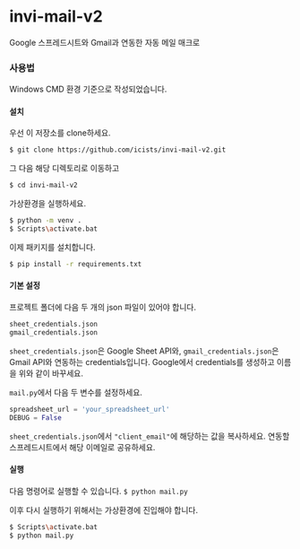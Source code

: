 # invi-mail-v2
Google 스프레드시트와 Gmail과 연동한 자동 메일 매크로

### 사용법
Windows CMD 환경 기준으로 작성되었습니다.

#### 설치
우선 이 저장소를 clone하세요.
```bash
$ git clone https://github.com/icists/invi-mail-v2.git
```

그 다음 해당 디렉토리로 이동하고
```bash
$ cd invi-mail-v2
```
가상환경을 실행하세요.
```bash
$ python -m venv .
$ Scripts\activate.bat
```

이제 패키지를 설치합니다.
```bash
$ pip install -r requirements.txt
```

#### 기본 설정
프로젝트 폴더에 다음 두 개의 json 파일이 있어야 합니다.
```bash
sheet_credentials.json
gmail_credentials.json
```
```sheet_credentials.json```은 Google Sheet API와,
```gmail_credentials.json```은 Gmail API와 연동하는 credentials입니다.
Google에서 credentials를 생성하고 이름을 위와 같이 바꾸세요.

```mail.py```에서 다음 두 변수를 설정하세요.
```python
spreadsheet_url = 'your_spreadsheet_url'
DEBUG = False
```

```sheet_credentials.json```에서 ```"client_email"```에 해당하는 값을 복사하세요.
연동할 스프레드시트에서 해당 이메일로 공유하세요.

#### 실행
다음 명령어로 실행할 수 있습니다.
```$ python mail.py```

이후 다시 실행하기 위해서는 가상환경에 진입해야 합니다.
```bash
$ Scripts\activate.bat
$ python mail.py
```
